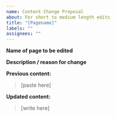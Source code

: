 ```yaml
---
name: Content Change Proposal
about: For short to medium length edits
title: "[Pagename]"
labels: ""
assignees: ""
---
```


**Name of page to be edited**

**Description / reason for change**

**Previous content:**

> [paste here]

**Updated content:**

> [write here]
